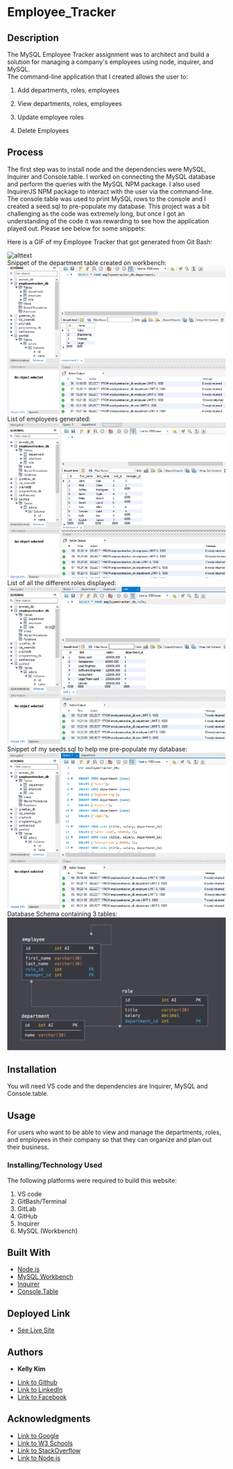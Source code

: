 # Employee_Tracker

 ## Description 
The MySQL Employee Tracker assignment was to architect and build a solution for managing a company's employees using node, inquirer, and MySQL.
<br> 
The command-line application that I created allows the user to:

 1) Add departments, roles, employees 
 
 2) View departments, roles, employees
 
 3) Update employee roles
 
 4) Delete Employees
 
## Process
  The first step was to install node and the dependencies were MySQL, Inquirer and Console.table. I worked on connecting the MySQL database and perform the queries with the MySQL NPM package. I also used InquirerJS NPM package to interact with the user via the command-line. The console.table was used to print MySQL rows to the console and I created a seed.sql to pre-populate my database. This project was a bit challenging as the code was extremely long, but once I got an understanding of the code it was rewarding to see how the application played out. Please see below for some snippets:


 Here is a GIF of my Employee Tracker that got generated from Git Bash:

 ![alttext](employeetracker.gif)
 <br>
 Snippet of the department table created on workbench:
 ![image](sql1.png)
 <br>
 List of employees generated:
 ![image](sql2.png)
 <br>
 List of all the different roles displayed:
 ![image](sql3.png)
 <br>
  Snippet of my seeds.sql to help me pre-populate my database:
 ![image](sql4.png)
 <br>
 Database Schema containing 3 tables:
 ![image](emptracker2.png)
 

 ## Installation
 You will need VS code and the dependencies are Inquirer, MySQL and Console.table.
 
 ## Usage 
 For users who want to be able to view and manage the departments, roles, and employees in their company so that they can organize and plan out their business.

### Installing/Technology Used

The following platforms were required to build this website:

1) VS code
2) GitBash/Terminal
3) GitLab
4) GitHub
5) Inquirer
6) MySQL (Workbench)

## Built With

* [Node.js](https://nodejs.dev/learn/the-package-json-guide)
* [MySQL Workbench](https://dev.mysql.com/downloads/workbench/)
* [Inquirer](https://www.npmjs.com/package/inquirer)
* [Console.Table](https://www.npmjs.com/package/console.table)

## Deployed Link

* [See Live Site](https://drive.google.com/file/d/1yFLu8LrLVE3oKIShedkO_lbtZA4tTzkA/view)


 ## Authors

* **Kelly Kim** 

- [Link to Github](https://github.com/kellykim831)
- [Link to LinkedIn](https://www.linkedin.com/in/realtorkellykim/)
- [Link to Facebook](https://www.facebook.com/kimkelz)

## Acknowledgments

* [Link to Google](https://www.google.com)
* [Link to W3 Schools](https://www.w3schools.com)
* [Link to StackOverflow](https://www.stackoverflow.com)
* [Link to Node.js](https://nodejs.org/en/)